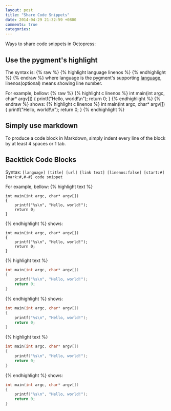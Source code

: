 ```yaml
---
layout: post
title: "Share Code Snippets"
date: 2014-04-29 21:32:59 +0800
comments: true
categories: 
---
```

Ways to share code snippets in Octopress:

Use the pygment's highlight
---------------------------
The syntax is: 
    {% raw %}
    {% highlight language linenos %}
    {% endhighlight %}
    {% endraw %}
where language is the pygment's supporting [language](pygments.org/languages), linenos(optional) means showing line number.

For example, bellow:
{% raw %}
{% highlight c linenos %}
int main(int argc, char* argv[])
{
    printf("Hello, world!\n");
    return 0;
}
{% endhighlight %}
{% endraw %}
shows:
{% highlight c linenos %}
int main(int argc, char* argv[])
{
    printf("Hello, world!\n");
    return 0;
}
{% endhighlight %}


Simply use markdown
-------------------
To produce a code block in Markdown, simply indent every line of the block by at least 4 spaces or 1 tab.


Backtick Code Blocks
--------------------
Syntax:
    ``` [language] [title] [url] [link text] [linenos:false] [start:#] [mark:#,#-#]
    code snippet
    ```

For example, bellow:
{% highlight text %}
``` 
int main(int argc, char* argv[])
{
    printf("%s\n", "Hello, world!");
    return 0;
}
```
{% endhighlight %}
shows:
``` 
int main(int argc, char* argv[])
{
    printf("%s\n", "Hello, world!");
    return 0;
}
```
{% highlight text %}
``` c  
int main(int argc, char* argv[])
{
    printf("%s\n", "Hello, world!");
    return 0;
}
```
{% endhighlight %}
shows:
``` c  
int main(int argc, char* argv[])
{
    printf("%s\n", "Hello, world!");
    return 0;
}
```
{% highlight text %}
``` c "Hello World.cpp" mark:3 
int main(int argc, char* argv[])
{
    printf("%s\n", "Hello, world!");
    return 0;
}
```
{% endhighlight %}
shows:
``` c "Hello World.cpp" mark:3 
int main(int argc, char* argv[])
{
    printf("%s\n", "Hello, world!");
    return 0;
}
```


